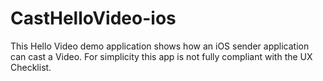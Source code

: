 CastHelloVideo-ios
==================

This Hello Video demo application shows how an iOS sender application can cast a Video.  For simplicity this app is not fully compliant with the UX Checklist. 
